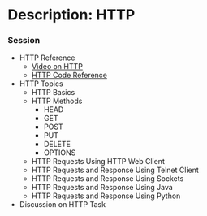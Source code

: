 # Description: HTTP

### Session
* HTTP Reference
    - [Video on HTTP](https://www.youtube.com/watch?v=JFZMyhRTVt0)
    - [HTTP Code Reference](https://github.com/vikash-india/DeveloperNotes2Myself/tree/develop/technologies/http/concepts)
* HTTP Topics
    - HTTP Basics
    - HTTP Methods
        - HEAD
        - GET
        - POST
        - PUT
        - DELETE
        - OPTIONS
    - HTTP Requests Using HTTP Web Client
    - HTTP Requests and Response Using Telnet Client
    - HTTP Requests and Response Using Sockets
    - HTTP Requests and Response Using Java
    - HTTP Requests and Response Using Python
* Discussion on HTTP Task
